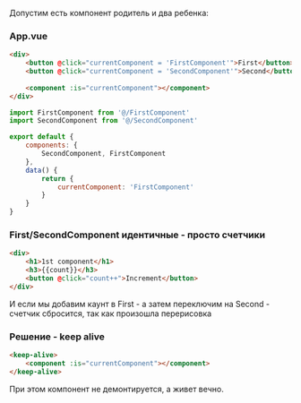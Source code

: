 Допустим есть компонент родитель и два ребенка:

### App.vue
```html
<div>
	<button @click="currentComponent = 'FirstComponent'">First</button>
	<button @click="currentComponent = 'SecondComponent'">Second</button>
	
	<component :is="currentComponent"></component>
</div>
```
```js
import FirstComponent from '@/FirstComponent'
import SecondComponent from '@/SecondComponent'

export default {
	components: {
		SecondComponent, FirstComponent
	},
	data() {
		return {
			currentComponent: 'FirstComponent'
		}
	}
}
```

### First/SecondComponent идентичные - просто счетчики
```html
<div>
	<h1>1st component</h1>
	<h3>{{count}}</h3>
	<button @click="count++">Increment</button>
</div>
```

И если мы добавим каунт в First - а затем переключим на Second - счетчик сбросится, так как произошла перерисовка

### Решение - keep alive 
```html
<keep-alive>
	<component :is="currentComponent"></component>
</keep-alive>
```
При этом компонент не демонтируется, а живет вечно.
